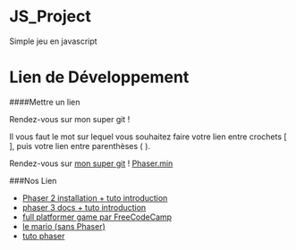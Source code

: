 # JS_Project
Simple jeu en javascript

# Lien de Développement

####Mettre un lien

Rendez-vous sur mon super git !

Il vous faut le mot sur lequel vous souhaitez faire votre lien entre crochets [ ], puis votre lien entre parenthèses ( ).

Rendez-vous sur [mon super git](https://github.com/FeutreEnBois) !
[Phaser.min](https://cdnjs.cloudflare.com/ajax/libs/phaser/2.0.7/phaser.min.js)

###Nos Lien

- [Phaser 2 installation + tuto introduction](https://www.youtube.com/watch?v=88DS3Z8nOdY&t=12s)
- [phaser 3 docs + tuto introduction](http://phaser.io/tutorials/making-your-first-phaser-3-game/part1)
- [full platformer game par FreeCodeCamp](https://www.youtube.com/watch?v=w-OKdSHRlfA&t=1s)
- [le mario (sans Phaser)](https://www.youtube.com/watch?v=g-FpDQ8Eqw8&list=PLS8HfBXv9ZWWe8zXrViYbIM2Hhylx8DZx&index=1)
- [tuto phaser](https://phaser.io/tutorials/making-your-first-phaser-3-game/part1)
